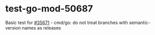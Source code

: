 # test-go-mod-50687

Basic test for [#35671](https://github.com/golang/go/issues/35671) - cmd/go: do not treat branches with semantic-version names as releases 
